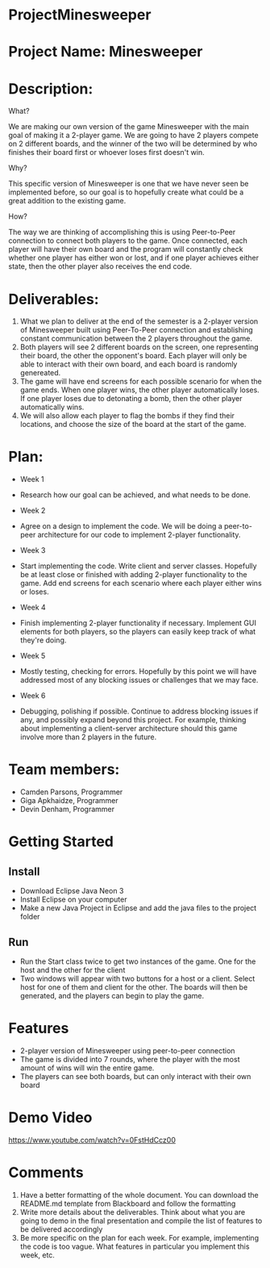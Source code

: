 # ProjectMinesweeper

# Project Name: Minesweeper

# Description:
What?

We are making our own version of the game Minesweeper with the main goal of making it a
2-player game. We are going to have 2 players compete on 2 different boards, and the winner of 
the two will be determined by who finishes their board first or whoever loses first doesn't win.

Why?

This specific version of Minesweeper is one that we have never seen be implemented before, 
so our goal is to hopefully create what could be a great addition to the existing game.

How?

The way we are thinking of accomplishing this is using Peer-to-Peer connection to connect 
both players to the game. Once connected, each player will have their own board and the program
will constantly check whether one player has either won or lost, and if one player achieves
either state, then the other player also receives the end code.

# Deliverables: 
1. What we plan to deliver at the end of the semester is a 2-player
version of Minesweeper built using Peer-To-Peer connection and establishing constant 
communication between the 2 players throughout the game. 
2. Both players will see 2 different boards on the screen, one representing their board, 
the other the opponent's board. Each player will only be able to interact with their own 
board, and each board is randomly genereated. 
3. The game will have end screens for each possible scenario for when the game ends. When 
one player wins, the other player automatically loses. If one player loses due to detonating 
a bomb, then the other player automatically wins. 
4. We will also allow each player to flag the bombs if they find their locations, and choose 
the size of the board at the start of the game.

# Plan:

* Week 1
- Research how our goal can be achieved, and what needs to be done.
* Week 2
- Agree on a design to implement the code. We will be doing a peer-to-peer architecture for
our code to implement 2-player functionality.
* Week 3
- Start implementing the code. Write client and server classes. Hopefully be at least close or
finished with adding 2-player functionality to the game. Add end screens for each scenario where
each player either wins or loses.
* Week 4
- Finish implementing 2-player functionality if necessary. Implement GUI elements for both
players, so the players can easily keep track of what they're doing.
* Week 5
- Mostly testing, checking for errors. Hopefully by this point we will have addressed most of any
blocking issues or challenges that we may face.
* Week 6
- Debugging, polishing if possible. Continue to address blocking issues if any, and possibly
expand beyond this project. For example, thinking about implementing a client-server architecture
should this game involve more than 2 players in the future.

# Team members: 
* Camden Parsons, Programmer
* Giga Apkhaidze, Programmer
* Devin Denham, Programmer

# Getting Started

## Install
* Download Eclipse Java Neon 3
* Install Eclipse on your computer
* Make a new Java Project in Eclipse and add the java files to the project folder

## Run
* Run the Start class twice to get two instances of the game. One for the host and the other for the client
* Two windows will appear with two buttons for a host or a client. Select host for one of them and client for the other. The boards will then be generated, and the players can begin to play the game.

# Features
* 2-player version of Minesweeper using peer-to-peer connection
* The game is divided into 7 rounds, where the player with the most amount of wins will win the entire game.
* The players can see both boards, but can only interact with their own board

# Demo Video
https://www.youtube.com/watch?v=0FstHdCcz00

# Comments
1. Have a better formatting of the whole document. You can download the README.md template from Blackboard and follow the formatting
2. Write more details about the deliverables. Think about what you are going to demo in the final presentation and compile the list of features to be delivered accordingly
3. Be more specific on the plan for each week. For example, implementing the code is too vague. What features in particular you implement this week, etc.
